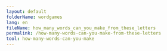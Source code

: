 ```yaml
---
layout: default
folderName: wordgames
lang: en
fileName: how_many_words_can_you_make_from_these_letters
permalink: /how-many-words-can-you-make-from-these-letters
tool: how-many-words-can-you-make
---
```

